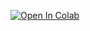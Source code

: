 [![Open In Colab](https://colab.research.google.com/assets/colab-badge.svg)](https://colab.research.google.com/github/davidbetancur8/Biomedica/ds_2021/01-Ingenieria_de_datos)
